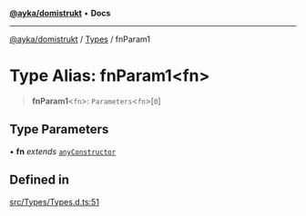 [**@ayka/domistrukt**](../../../README.md) • **Docs**

***

[@ayka/domistrukt](../../../globals.md) / [Types](../README.md) / fnParam1

# Type Alias: fnParam1\<fn\>

> **fnParam1**\<`fn`\>: `Parameters`\<`fn`\>\[`0`\]

## Type Parameters

• **fn** *extends* [`anyConstructor`](anyConstructor.md)

## Defined in

[src/Types/Types.d.ts:51](https://github.com/AndreyMork/domistrukt/blob/a3a0cb5c43a16ed6506fbb5003dcad527e48abe7/src/Types/Types.d.ts#L51)
